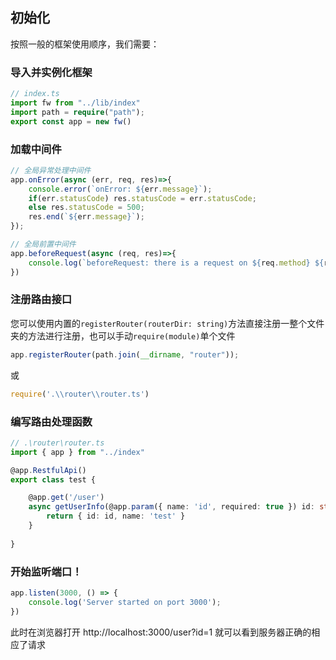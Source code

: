 ## 初始化

按照一般的框架使用顺序，我们需要：

### 导入并实例化框架
```ts
// index.ts
import fw from "../lib/index"
import path = require("path");
export const app = new fw()
```

### 加载中间件
```ts
// 全局异常处理中间件
app.onError(async (err, req, res)=>{
    console.error(`onError: ${err.message}`);
    if(err.statusCode) res.statusCode = err.statusCode;
    else res.statusCode = 500;
    res.end(`${err.message}`);
});

// 全局前置中间件
app.beforeRequest(async (req, res)=>{
    console.log(`beforeRequest: there is a request on ${req.method} ${req.url}`);
})
```

### 注册路由接口
您可以使用内置的`registerRouter(routerDir: string)`方法直接注册一整个文件夹的方法进行注册，也可以手动`require(module)`单个文件
```ts
app.registerRouter(path.join(__dirname, "router"));
```
或
```ts
require('.\\router\\router.ts')
```

### 编写路由处理函数
```ts
// .\router\router.ts
import { app } from "../index"

@app.RestfulApi()
export class test {

    @app.get('/user')
    async getUserInfo(@app.param({ name: 'id', required: true }) id: string) {
        return { id: id, name: 'test' }
    }
    
}
```

### 开始监听端口！
```ts
app.listen(3000, () => {
    console.log('Server started on port 3000');
})
```
此时在浏览器打开 http://localhost:3000/user?id=1 就可以看到服务器正确的相应了请求